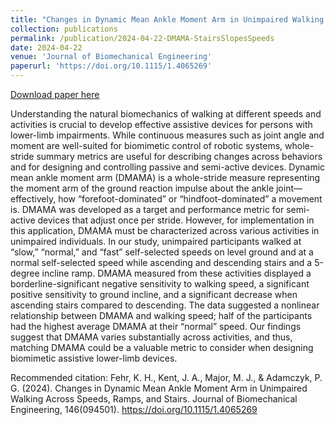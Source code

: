 ```yaml
---
title: "Changes in Dynamic Mean Ankle Moment Arm in Unimpaired Walking Across Speeds, Ramps, and Stairs"
collection: publications
permalink: /publication/2024-04-22-DMAMA-StairsSlopesSpeeds
date: 2024-04-22
venue: 'Journal of Biomechanical Engineering'
paperurl: 'https://doi.org/10.1115/1.4065269'
---
```


<a href='https://doi.org/10.1115/1.4065269'>Download paper here</a>

Understanding the natural biomechanics of walking at different speeds and activities is crucial to develop effective assistive devices for persons with lower-limb impairments. While continuous measures such as joint angle and moment are well-suited for biomimetic control of robotic systems, whole-stride summary metrics are useful for describing changes across behaviors and for designing and controlling passive and semi-active devices. Dynamic mean ankle moment arm (DMAMA) is a whole-stride measure representing the moment arm of the ground reaction impulse about the ankle joint—effectively, how “forefoot-dominated” or “hindfoot-dominated” a movement is. DMAMA was developed as a target and performance metric for semi-active devices that adjust once per stride. However, for implementation in this application, DMAMA must be characterized across various activities in unimpaired individuals. In our study, unimpaired participants walked at “slow,” “normal,” and “fast” self-selected speeds on level ground and at a normal self-selected speed while ascending and descending stairs and a 5-degree incline ramp. DMAMA measured from these activities displayed a borderline-significant negative sensitivity to walking speed, a significant positive sensitivity to ground incline, and a significant decrease when ascending stairs compared to descending. The data suggested a nonlinear relationship between DMAMA and walking speed; half of the participants had the highest average DMAMA at their “normal” speed. Our findings suggest that DMAMA varies substantially across activities, and thus, matching DMAMA could be a valuable metric to consider when designing biomimetic assistive lower-limb devices.

Recommended citation: Fehr, K. H., Kent, J. A., Major, M. J., & Adamczyk, P. G. (2024). Changes in Dynamic Mean Ankle Moment Arm in Unimpaired Walking Across Speeds, Ramps, and Stairs. Journal of Biomechanical Engineering, 146(094501). https://doi.org/10.1115/1.4065269